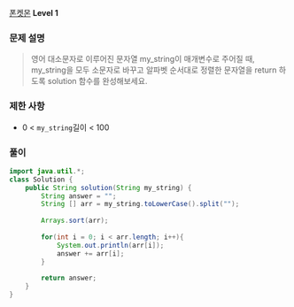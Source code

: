 [폰켓몬](https://school.programmers.co.kr/learn/courses/30/lessons/1845) **Level 1** 
### 문제 설명
>  영어 대소문자로 이루어진 문자열 my_string이 매개변수로 주어질 때, \
>  my_string을 모두 소문자로 바꾸고 알파벳 순서대로 정렬한 문자열을 return 하도록 solution 함수를 완성해보세요.
>  
### 제한 사항
- 0 < `my_string`길이 < 100

### 풀이
```java
import java.util.*;
class Solution {
    public String solution(String my_string) {
        String answer = "";
        String [] arr = my_string.toLowerCase().split("");
        
        Arrays.sort(arr);
        
        for(int i = 0; i < arr.length; i++){
            System.out.println(arr[i]);
            answer += arr[i];
        }
        
        return answer;
    }
}
```
